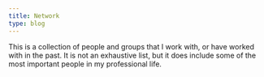 ```yaml
---
title: Network
type: blog
---
```


This is a collection of people and groups that I work with, or have worked with in the past. It is not an exhaustive list, but it does include some of the most important people in my professional life.
